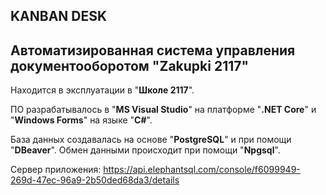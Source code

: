 ## KANBAN DESK  
## Автоматизированная система управления документооборотом "Zakupki 2117"
Находится в эксплуатации в "**Школе 2117**". 

ПО разрабатывалось в "**MS Visual Studio**" на платформе "**.NET Core**" и "**Windows Forms**" на языке "**C#**".

База данных создавалась на основе "**PostgreSQL**" и при помощи "**DBeaver**". Обмен данными происходит при помощи "**Npgsql**".

Сервер приложения: https://api.elephantsql.com/console/f6099949-269d-47ec-96a9-2b50ded68da3/details
